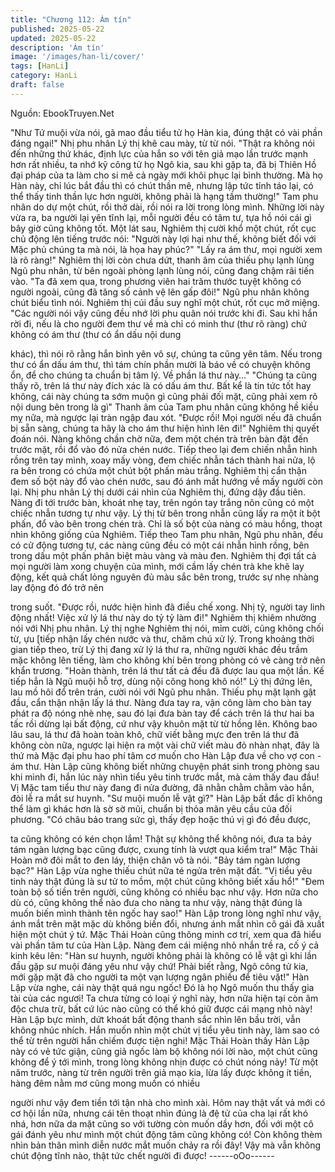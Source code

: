 ```yaml
---
title: "Chương 112: Ám tín"
published: 2025-05-22
updated: 2025-05-22
description: 'Ám tín'
image: '/images/han-li/cover/'
tags: [HanLi]
category: HanLi
draft: false
---
```


Nguồn: EbookTruyen.Net

"Như Tứ muội vừa nói, gã mao đầu tiểu tử họ Hàn kia, đúng thật
có vài phần đáng ngại!" Nhị phu nhân Lý thị khẽ cau mày, từ từ
nói.
"Thật ra không nói đến những thứ khác, định lực của hắn so với
tên giả mạo lần trước mạnh hơn rất nhiều, ta nhớ kỹ công tử họ
Ngô kia, sau khi gặp ta, đã bị Thiên Hồ đại pháp của ta làm cho si
mê cả ngày mới khôi phục lại bình thường. Mà họ Hàn này, chỉ lúc
bắt đầu thì có chút thần mê, nhưng lập tức tỉnh táo lại, có thể thấy
tinh thần lực hơn người, không phải là hạng tầm thường!" Tam
phu nhân do dự một chút, rồi thở dài, rồi nói ra lời trong lòng
mình.
Những lời này vừa ra, ba người lại yên tĩnh lại, mỗi người đều có
tâm tư, tựa hồ nói cái gì bây giờ cũng không tốt.
Một lát sau, Nghiêm thị cười khổ một chút, rốt cục chủ động lên
tiếng trước nói: "Người này lợi hại như thế, không biết đối với Mặc
phủ chúng ta mà nói, là họa hay phúc?"
"Lấy ra ám thư, mọi người xem là rõ ràng!" Nghiêm thị lời còn
chưa dứt, thanh âm của thiếu phụ lạnh lùng Ngũ phu nhân, từ
bên ngoài phòng lạnh lùng nói, cũng đang chậm rãi tiến vào.
"Ta đã xem qua, trong phương viên hai trăm thước tuyệt không có
người ngoài, cũng đã tăng số cảnh vệ lên gấp đôi!" Ngũ phu nhân
không chút biểu tình nói.
Nghiêm thị cúi đầu suy nghĩ một chút, rốt cục mở miệng.
"Các người nói vậy cũng đều nhớ lời phu quân nói trước khi đi.
Sau khi hắn rời đi, nếu là cho người đem thư về mà chỉ có minh
thư (thư rõ ràng) chứ không có ám thư (thư có ẩn dấu nội dung

khác), thì nói rõ rằng hắn bình yên vô sự, chúng ta cũng yên tâm.
Nếu trong thư có ẩn dấu ám thư, thì tám chín phần mười là báo
về có chuyện không ổn, để cho chúng ta chuẩn bị tâm lý. Về phần
lá thư này…"
"Chúng ta cũng thấy rõ, trên lá thư này đích xác là có dấu ám thư.
Bất kể là tin tức tốt hay không, cái này chúng ta sớm muộn gì
cũng phải đối mặt, cũng phải xem rõ nội dung bên trong là gì"
Thanh âm của Tam phu nhân cũng không hề kiều mỵ nữa, mà
ngược lại tràn ngập đau xót.
"Được rồi! Mọi người nếu đã chuẩn bị sẵn sàng, chúng ta hãy là
cho ám thư hiện hình lên đi!" Nghiêm thị quyết đoán nói.
Nàng không chần chờ nữa, đem một chén trà trên bàn đặt đến
trước mặt, rồi đổ vào đó nửa chén nước. Tiếp theo lại đem chiến
nhẫn hình rồng trên tay mình, xoay mấy vòng, đem chiếc nhẫn
tách thành hai nửa, lộ ra bên trong có chứa một chút bột phấn
màu trắng.
Nghiêm thị cẩn thận đem số bột này đổ vào chén nước, sau đó
ánh mắt hướng về mấy người còn lại.
Nhị phu nhân Lý thị dưới cái nhìn của Nghiêm thị, đứng dậy đầu
tiên.
Nàng đi tới trước bàn, khoát nhẹ tay, trên ngón tay trắng nõn cũng
có một chiếc nhẫn tương tự như vậy.
Lý thị từ bên trong nhẫn cũng lấy ra một ít bột phấn, đổ vào bên
trong chén trà. Chỉ là số bột của nàng có màu hồng, thoạt nhìn
không giống của Nghiêm.
Tiếp theo Tam phu nhân, Ngũ phu nhân, đều có cử động tương
tự, các nàng cũng đều có một cái nhẫn hình rồng, bên trong dấu
một phấn phân biệt màu vàng và màu đen.
Nghiêm thị đợi tất cả mọi người làm xong chuyện của mình, mới
cầm lấy chén trà khe khẽ lay động, kết quả chất lỏng nguyên đủ
màu sắc bên trong, trước sự nhẹ nhàng lay động đó đó trở nên

trong suốt.
"Được rồi, nước hiện hình đã điều chế xong. Nhị tỷ, người tay linh
động nhất! Việc xử lý lá thư này do tỷ tỷ làm đi!" Nghiêm thị khiêm
nhường nói với Nhị phu nhân.
Lý thị nghe Nghiêm thị nói, mỉm cười, cũng không chối từ, ựu [tiếp
nhận lấy chén nước và thư, chăm chú xử lý.
Trong khoảng thời gian tiếp theo, trừ Lý thị đang xử lý lá thư ra,
những người khác đều trầm mặc không lên tiếng, làm cho không
khí bên trong phòng có vẻ càng trở nên khẩn trương.
"Hoàn thành, trên lá thư tất cả đều đã được lau qua một lần. Kế
tiếp hẳn là Ngũ muội hỗ trợ, dùng nội công hong khô nó!" Lý thị
đứng lên, lau mồ hôi đổ trên trán, cười nói với Ngũ phu nhân.
Thiếu phụ mặt lạnh gật đầu, cẩn thận nhận lấy lá thư.
Nàng đưa tay ra, vận công làm cho bàn tay phát ra độ nóng nhè
nhẹ, sau đó lại đưa bàn tay để cách trên lá thư hai ba tấc rồi dừng
lại bất động, cứ như vậy khuôn mặt từ từ hồng lên.
Không bao lâu sau, lá thư đã hoàn toàn khô, chữ viết bằng mực
đen trên lá thư đã không còn nữa, ngược lại hiện ra một vài chữ
viết màu đỏ nhàn nhạt, đây là thứ mà Mặc đại phu hao phí tâm cơ
muốn cho Hàn Lập đưa về cho vợ con - ám thư.
Hàn Lập cũng không biết những chuyện phát sinh trong phòng
sau khi mình đi, hắn lúc này nhìn tiểu yêu tinh trước mắt, mà cảm
thấy đau đầu!
Vị Mặc tam tiểu thư này đang đi nửa đường, đã nhằn chằm chằm
vào hắn, đòi lễ ra mắt sư huynh.
"Sư muội muốn lễ vật gì?" Hàn Lập bất đắc dĩ không thể làm gì
khác hơn là sờ sờ mũi, chuẩn bị thỏa mãn yêu cầu của đối
phương.
"Có châu bảo trang sức gì, thấy đẹp hoặc thú vị gì đó đều được,

ta cũng không có kén chọn lắm! Thật sự không thể không nói,
đưa ta bảy tám ngàn lượng bạc cũng được, cxung tính là vượt
qua kiểm tra!" Mặc Thải Hoàn mở đôi mắt to đen láy, thiện chân
vô tà nói.
"Bảy tám ngàn lượng bạc?" Hàn Lập vừa nghe thiếu chút nữa té
ngửa trên mặt đất. "Vị tiểu yêu tinh này thật đúng là sư tử to mồm,
một chút cũng không biết xấu hổ!"
"Đem toàn bộ số tiền trên người, cũng không có nhiều bạc như
vậy. Hơn nữa cho dù có, cũng không thể nào đưa cho nàng ta
như vậy, nàng thật đúng là muốn biến mình thành tên ngốc hay
sao!" Hàn Lập trong lòng nghĩ như vậy, ánh mắt trên mặt mặc dù
không biến đổi, nhưng ánh mắt nhìn cô gái đã xuất hiện một chút
ý tứ.
Mặc Thải Hoàn cũng thông minh cơ trí, xem qua đã hiểu vài phần
tâm tư của Hàn Lập.
Nàng đem cái miệng nhỏ nhắn trề ra, cố ý cả kinh kêu lên: "Hàn
sư huynh, người không phải là không có lễ vật gì khi lần đầu gặp
sư muội đáng yêu như vậy chứ! Phải biết rằng, Ngô công tử kia,
mới gặp mặt đã cho người ta một vạn lượng ngân phiếu để tiêu
vặt!"
Hàn Lập vừa nghe, cái này thật quá ngu ngốc! Đó là họ Ngô
muốn thu thấy gia tài của các ngươi! Ta chưa từng có loại ý nghĩ
này, hơn nữa hiện tại còn âm độc chưa trừ, bất cứ lúc nào cũng
có thể khó giữ được cái mạng nhỏ này!
Hàn Lập bực mình, dứt khoát bất động thanh sắc nhìn lên bầu
trời, vẫn không nhúc nhích. Hắn muốn nhìn một chút vị tiểu yêu
tinh này, làm sao có thể từ trên người hắn chiếm được tiện nghi!
Mặc Thải Hoàn thấy Hàn Lập này có vẻ tức giận, cũng giả ngốc
làm bộ không nói lời nào, một chút cũng không để ý tới mình,
trong lòng không nhịn được có chút nóng nảy!
Từ một năm trước, nàng từ trên người trên giả mạo kia, lừa lấy
được không ít tiền, hàng đêm nằm mơ cũng mong muốn có nhiều

người như vậy đem tiền tới tận nhà cho mình xài.
Hôm nay thật vất vả mới có cơ hội lần nữa, nhưng cái tên thoạt
nhìn đúng là đệ tử của cha lại rất khó nhá, hơn nữa da mặt cũng
so với tường còn muốn dầy hơn, đối với một cô gái đánh yêu như
mình một chút động tâm cũng không có! Còn không thèm nhìn
bản thân mình diễn nước mắt muốn chảy ra rồi đây! Vậy mà vẫn
không chút động tĩnh nào, thật tức chết người đi được!
------oOo------
